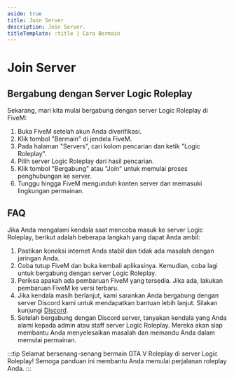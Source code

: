 ```yaml
---
aside: true
title: Join Server
description: Join Server.
titleTemplate: :title | Cara Bermain
---
```


# Join Server

## Bergabung dengan Server Logic Roleplay

Sekarang, mari kita mulai bergabung dengan server Logic Roleplay di FiveM:

1. Buka FiveM setelah akun Anda diverifikasi.
2. Klik tombol "Bermain" di jendela FiveM.
3. Pada halaman "Servers", cari kolom pencarian dan ketik "Logic Roleplay".
4. Pilih server Logic Roleplay dari hasil pencarian.
5. Klik tombol "Bergabung" atau "Join" untuk memulai proses penghubungan ke server.
6. Tunggu hingga FiveM mengunduh konten server dan memasuki lingkungan permainan.

## FAQ

Jika Anda mengalami kendala saat mencoba masuk ke server Logic Roleplay, berikut adalah beberapa langkah yang dapat Anda ambil:

1. Pastikan koneksi internet Anda stabil dan tidak ada masalah dengan jaringan Anda.
2. Coba tutup FiveM dan buka kembali aplikasinya. Kemudian, coba lagi untuk bergabung dengan server Logic Roleplay.
3. Periksa apakah ada pembaruan FiveM yang tersedia. Jika ada, lakukan pembaruan FiveM ke versi terbaru.
4. Jika kendala masih berlanjut, kami sarankan Anda bergabung dengan server Discord kami untuk mendapatkan bantuan lebih lanjut. Silakan kunjungi [Discord](https://discord.gg/logicroleplay).
5. Setelah bergabung dengan Discord server, tanyakan kendala yang Anda alami kepada admin atau staff server Logic Roleplay. Mereka akan siap membantu Anda menyelesaikan masalah dan memandu Anda dalam memulai permainan.

:::tip
Selamat bersenang-senang bermain GTA V Roleplay di server Logic Roleplay! Semoga panduan ini membantu Anda memulai perjalanan roleplay Anda.
:::